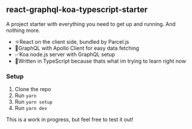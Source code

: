 ## react-graphql-koa-typescript-starter

A project starter with everything you need to get up and running. And nothing more.

- ⚛️React on the client side, bundled by Parcel.js
- 🚀GraphQL with Apollo Client for easy data fetching
- ✅Koa node.js server with GraphQL setup
- 🔷Written in TypeScript because thats what im trying to learn right now

### Setup

1. Clone the repo
2. Run `yarn`
3. Run `yarn setup`
4. Run `yarn dev`

This is a work in progress, but feel free to test it out!
